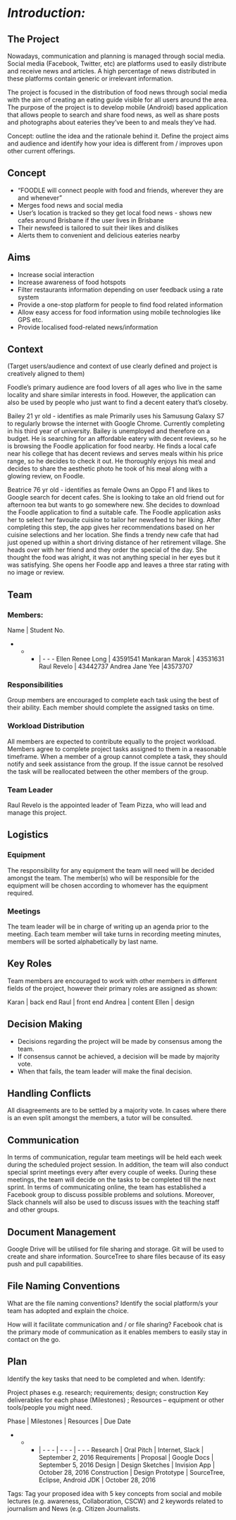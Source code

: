# *Introduction:*

## The Project

Nowadays, communication and planning is managed through social media. Social media (Facebook, Twitter, etc) are platforms used to easily distribute and receive news and articles. A high percentage of news distributed in these platforms contain generic or irrelevant information.

The project is focused in the distribution of food news through social media with the aim of creating an eating guide visible for all users around the area. The purpose of the project is to develop mobile (Android) based application that allows people to search and share food news, as well as share posts and photographs about eateries they’ve been to and meals they’ve had. 

Concept: outline the idea and the rationale behind it. Define the project aims and audience and identify how your idea is different from / improves upon other current offerings.

## Concept

* “FOODLE will connect people with food and friends, wherever they are and whenever”
* Merges food news and social media
* User’s location is tracked so they get local food news - shows new cafes around Brisbane if the user lives in Brisbane
* Their newsfeed is tailored to suit their likes and dislikes
* Alerts them to convenient and delicious eateries nearby

## Aims
* Increase social interaction
* Increase awareness of food hotspots
* Filter restaurants information depending on user feedback using a rate system
* Provide a one-stop platform for people to find food related information
* Allow easy access for food information using mobile technologies like GPS etc.
* Provide localised food-related news/information

## Context
(Target users/audience and context of use clearly defined and project is creatively aligned to them)

Foodle’s primary audience are food lovers of all ages who live in the same locality and share similar interests in food. However, the application can also be used by people who just want to find a decent eatery that’s closeby. 

Bailey 21 yr old - identifies as male
Primarily uses his Samusung Galaxy S7 to regularly browse the internet with Google Chrome. Currently completing in his third year of university. Bailey is unemployed and therefore on a budget. He is searching for an affordable eatery with decent reviews, so he is browsing the Foodle application for food nearby. He finds a local cafe near his college that has decent reviews and serves meals within his price range, so he decides to check it out. He thoroughly enjoys his meal and decides to share the aesthetic photo he took of his meal along with a glowing review, on Foodle.  

Beatrice 76 yr old - identifies as female
Owns an Oppo F1 and likes to Google search for decent cafes. She is looking to take an old friend out for afternoon tea but wants to go somewhere new. She decides to download the Foodle application to find a suitable cafe. The Foodle application asks her to select her favouite cuisine to tailor her newsfeed to her liking. After completing this step, the app gives her recommendations based on her cuisine selections and her location. She finds a trendy new cafe that had just opened up within a short driving distance of her retirement village. She heads over with her friend and they order the special of the day. She thought the food was alright, it was not anything special in her eyes but it was satisfying. She opens her Foodle app and leaves a three star rating with no image or review.


## Team

### Members:

Name | Student No.
- - - | - - -
Ellen Renee Long | 43591541
Mankaran Marok | 43531631
Raul Revelo | 43442737
Andrea Jane Yee |43573707

### Responsibilities
Group members are encouraged to complete each task using the best of their ability. 
Each member should complete the assigned tasks on time.

### Workload Distribution
All members are expected to contribute equally to the project workload.
Members agree to complete project tasks assigned to them in a reasonable timeframe.
When a member of a group cannot complete a task, they should notify and seek assistance from the group. If the issue cannot be resolved the task will be reallocated between the other members of the group.

### Team Leader
Raul Revelo is the appointed leader of Team Pizza, who will lead and manage this project. 


## Logistics 

### Equipment
The responsibility for any equipment the team will need will be decided amongst the team. The member(s) who will be responsible for the equipment will be chosen according to whomever has the equipment required. 

### Meetings
The team leader will be in charge of writing up an agenda prior to the meeting. Each team member will take turns in recording meeting minutes, members will be sorted alphabetically by last name.

## Key Roles
Team members are encouraged to work with other members in different fields of the project, however their primary roles are assigned as shown:

Karan | back end
Raul | front end
Andrea | content
Ellen | design

## Decision Making
* Decisions regarding the project will be made by consensus among the team. 
* If consensus cannot be achieved, a decision will be made by majority vote. 
* When that fails, the team leader will make the final decision.

## Handling Conflicts
All disagreements are to be settled by a majority vote. In cases where there is an even split amongst the members, a tutor will be consulted. 

## Communication
In terms of communication, regular team meetings will be held each week during the scheduled project session. In addition, the team will also conduct special sprint meetings every after every couple of weeks. During these meetings, the team will decide on the tasks to be completed till the next sprint. In terms of communicating online, the team has established a Facebook group to discuss possible problems and solutions. Moreover, Slack channels will also be used to discuss issues with the teaching staff and other groups. 

## Document Management
Google Drive will be utilised for file sharing and storage. 
Git will be used to create and share information.
SourceTree to share files because of its easy push and pull capabilities. 

## File Naming Conventions
What are the file naming conventions? Identify the social platform/s your team has adopted and explain the choice. 


How will it facilitate communication and / or file sharing?
Facebook chat is the primary mode of communication as it enables members to easily stay in contact on the go. 

## Plan
Identify the key tasks that need to be completed and when. Identify:

Project phases e.g. research; requirements; design; construction
Key deliverables for each phase (Milestones) ;
Resources – equipment or other tools/people you might need. 

Phase | Milestones | Resources | Due Date
- - - | - - - | - - - | - - -
Research | Oral Pitch | Internet, Slack | September 2, 2016
Requirements | Proposal | Google Docs | September 5, 2016
Design | Design Sketches | Invision App | October 28, 2016
Construction | Design Prototype | SourceTree, Eclipse, Android JDK | October 28, 2016

Tags: Tag your proposed idea with 5 key concepts from social and mobile lectures (e.g. awareness, Collaboration, CSCW) and 2 keywords related to journalism and News (e.g. Citizen Journalists.


